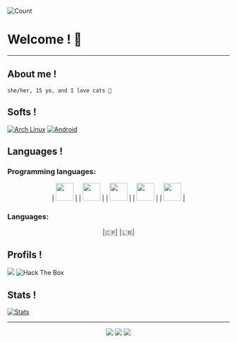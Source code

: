 ![Count](https://profile-counter.glitch.me/n3k0girl/count.svg)

# Welcome ! 💜
---
## About me !
```
she/her, 15 yo, and I love cats 💖
```
## Softs !

[![Arch Linux](https://img.shields.io/badge/Arch_Linux-1793D1?style=flat-square&logo=arch-linux&logoColor=black)]()
[![Android](https://img.shields.io/badge/Android-3DDC84?style=flat-square&logo=android&logoColor=black)]()

## Languages !

### Programming languages:
<p align="center">
| <img src="https://raw.githubusercontent.com/isocpp/logos/master/cpp_logo.png" height=40 width=40> |
| <img src="https://logos-download.com/wp-content/uploads/2016/10/Python_logo_icon.png" height=40 width=40> |
| <img src="https://pluspng.com/img-png/logo-javascript-png-javascript-tutorials-400.png" height=40 width=40> |
| <img src="https://logodownload.org/wp-content/uploads/2016/10/html5-logo-8.png" height=40 width=40>  |
| <img src="https://cdn1.iconfinder.com/data/icons/logotypes/32/badge-css-3-512.png" height=40 width=40>  |
</p>

### Languages:
<p align="center">
|🇨🇵| |🇱🇷| 
</p>

## Profils !

<img src="https://media.discordapp.net/attachments/854106418038308874/887348873754972190/n3k0girl.png">

<img src="http://www.hackthebox.eu/badge/image/530691" alt="Hack The Box">

## Stats !

[![Stats](https://github-readme-stats.vercel.app/api/top-langs/?username=n3k0girl&theme=blue-green)]()

---
<p align="center">
  <img src="https://img.shields.io/github/followers/n3k0girl?style=social">
  <img src="https://img.shields.io/github/stars/n3k0girl?style=social">
  <img src="https://komarev.com/ghpvc/?username=n3k0girl&color=blue"> </p>
